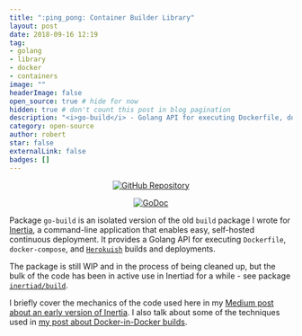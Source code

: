 ```yaml
---
title: ":ping_pong: Container Builder Library"
layout: post
date: 2018-09-16 12:19
tag:
- golang
- library
- docker
- containers
image: ""
headerImage: false
open_source: true # hide for now
hidden: true # don't count this post in blog pagination
description: "<i>go-build</i> - Golang API for executing Dockerfile, docker-compose, and Herokuish builds and deployments"
category: open-source
author: robert
star: false
externalLink: false
badges: []
---
```


<p align="center">
  <a href="https://github.com/bobheadxi/go-build">
    <img src="https://img.shields.io/badge/github-gobuild-red.svg?style=for-the-badge" alt="GitHub Repository"/>
  </a>
</p>

<p align="center">
  <a href="https://godoc.org/github.com/bobheadxi/go-build">
    <img src="https://godoc.org/github.com/bobheadxi/go-build?status.svg" alt="GoDoc">
  </a>
</p>

Package `go-build` is an isolated version of the old `build` package I wrote for
[Inertia](https://github.com/ubclaunchpad/inertia), a command-line application
that enables easy, self-hosted continuous deployment. It provides a Golang API
for executing `Dockerfile`, `docker-compose`, and
[`Herokuish`](https://github.com/gliderlabs/herokuish) builds and deployments.

The package is still WIP and in the process of being cleaned up, but the bulk of
the code has been in active use in Inertiad for a while - see package
[`inertiad/build`](https://github.com/ubclaunchpad/inertia/tree/master/daemon/inertiad/build).

I briefly cover the mechanics of the code used here in my
[Medium post about an early version of Inertia](https://medium.com/ubc-launch-pad-software-engineering-blog/building-continuous-deployment-87a2bd8eedbe).
I also talk about some of the techniques used in
[my post about Docker-in-Docker builds](https://bobheadxi.dev/dockerception/).

<br />
